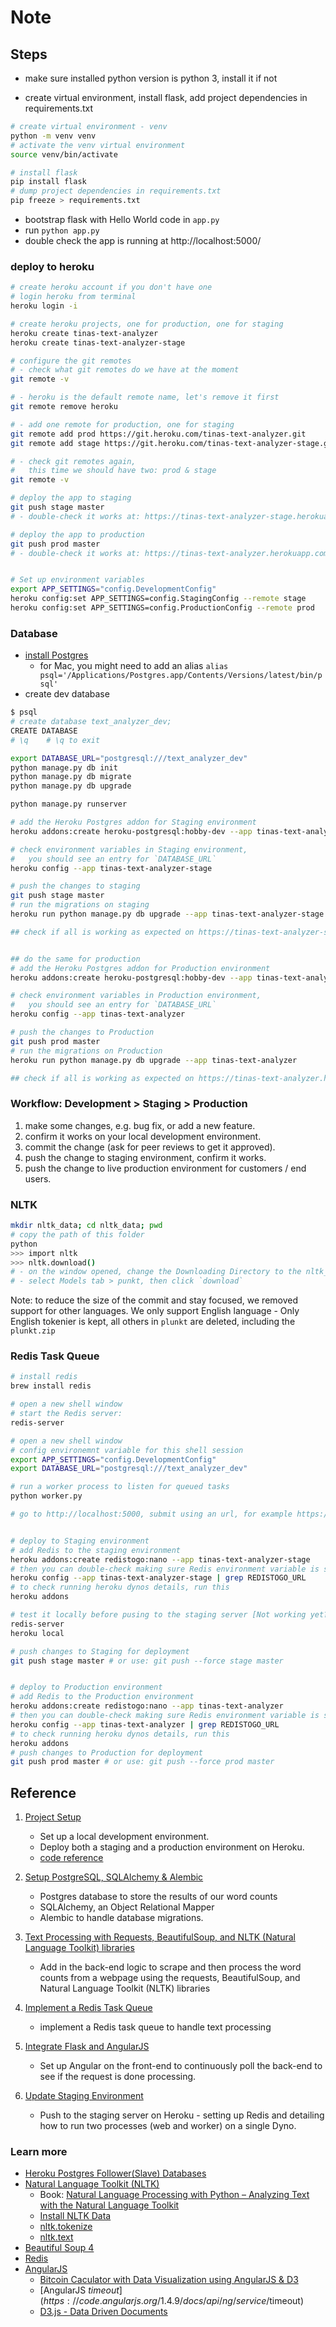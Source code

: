 # Note

## Steps

- make sure installed python version is python 3, install it if not

- create virtual environment, install flask, add project dependencies in requirements.txt

```bash
# create virtual environment - venv
python -m venv venv
# activate the venv virtual environment
source venv/bin/activate

# install flask
pip install flask
# dump project dependencies in requirements.txt
pip freeze > requirements.txt
```

- bootstrap flask with Hello World code in `app.py`
- run `python app.py`
- double check the app is running at http://localhost:5000/

### deploy to heroku

```bash
# create heroku account if you don't have one
# login heroku from terminal
heroku login -i

# create heroku projects, one for production, one for staging
heroku create tinas-text-analyzer
heroku create tinas-text-analyzer-stage

# configure the git remotes
# - check what git remotes do we have at the moment
git remote -v

# - heroku is the default remote name, let's remove it first
git remote remove heroku

# - add one remote for production, one for staging
git remote add prod https://git.heroku.com/tinas-text-analyzer.git
git remote add stage https://git.heroku.com/tinas-text-analyzer-stage.git

# - check git remotes again,
#   this time we should have two: prod & stage
git remote -v

# deploy the app to staging
git push stage master
# - double-check it works at: https://tinas-text-analyzer-stage.herokuapp.com/

# deploy the app to production
git push prod master
# - double-check it works at: https://tinas-text-analyzer.herokuapp.com/


# Set up environment variables
export APP_SETTINGS="config.DevelopmentConfig"
heroku config:set APP_SETTINGS=config.StagingConfig --remote stage
heroku config:set APP_SETTINGS=config.ProductionConfig --remote prod
```

### Database

- [install Postgres](https://postgresapp.com/documentation/install.html)
  - for Mac, you might need to add an alias `alias psql='/Applications/Postgres.app/Contents/Versions/latest/bin/psql'`
- create dev database

```bash
$ psql
# create database text_analyzer_dev;
CREATE DATABASE
# \q    # \q to exit

export DATABASE_URL="postgresql:///text_analyzer_dev"
python manage.py db init
python manage.py db migrate
python manage.py db upgrade

python manage.py runserver

# add the Heroku Postgres addon for Staging environment
heroku addons:create heroku-postgresql:hobby-dev --app tinas-text-analyzer-stage

# check environment variables in Staging environment, 
#   you should see an entry for `DATABASE_URL`
heroku config --app tinas-text-analyzer-stage

# push the changes to staging
git push stage master
# run the migrations on staging
heroku run python manage.py db upgrade --app tinas-text-analyzer-stage

## check if all is working as expected on https://tinas-text-analyzer-stage.herokuapp.com/


## do the same for production
# add the Heroku Postgres addon for Production environment
heroku addons:create heroku-postgresql:hobby-dev --app tinas-text-analyzer

# check environment variables in Production environment, 
#   you should see an entry for `DATABASE_URL`
heroku config --app tinas-text-analyzer

# push the changes to Production
git push prod master
# run the migrations on Production
heroku run python manage.py db upgrade --app tinas-text-analyzer

## check if all is working as expected on https://tinas-text-analyzer.herokuapp.com/

```

### Workflow: Development > Staging > Production

1. make some changes, e.g. bug fix, or add a new feature.
2. confirm it works on your local development environment.
3. commit the change (ask for peer reviews to get it approved).
4. push the change to staging environment, confirm it works.
5. push the change to live production environment for customers / end users.

### NLTK

```bash
mkdir nltk_data; cd nltk_data; pwd
# copy the path of this folder
python
>>> import nltk
>>> nltk.download()
# - on the window opened, change the Downloading Directory to the nltk_data copied above
# - select Models tab > punkt, then click `download`

```

Note: to reduce the size of the commit and stay focused, we removed support for other languages. We only support English language - Only English tokenier is kept, all others in `plunkt` are deleted, including the `plunkt.zip`

### Redis Task Queue

```bash
# install redis
brew install redis

# open a new shell window
# start the Redis server:
redis-server

# open a new shell window
# config environemnt variable for this shell session
export APP_SETTINGS="config.DevelopmentConfig"
export DATABASE_URL="postgresql:///text_analyzer_dev"

# run a worker process to listen for queued tasks
python worker.py

# go to http://localhost:5000, submit using an url, for example https://realpython.com


# deploy to Staging environment
# add Redis to the staging environment
heroku addons:create redistogo:nano --app tinas-text-analyzer-stage
# then you can double-check making sure Redis environment variable is set
heroku config --app tinas-text-analyzer-stage | grep REDISTOGO_URL
# to check running heroku dynos details, run this
heroku addons

# test it locally before pusing to the staging server [Not working yet?]
redis-server
heroku local

# push changes to Staging for deployment
git push stage master # or use: git push --force stage master


# deploy to Production environment
# add Redis to the Production environment
heroku addons:create redistogo:nano --app tinas-text-analyzer
# then you can double-check making sure Redis environment variable is set
heroku config --app tinas-text-analyzer | grep REDISTOGO_URL
# to check running heroku dynos details, run this
heroku addons
# push changes to Production for deployment
git push prod master # or use: git push --force prod master

```

## Reference

1. [Project Setup](https://realpython.com/flask-by-example-part-1-project-setup/)

    - Set up a local development environment.
    - Deploy both a staging and a production environment on Heroku.
    - [code reference](https://github.com/realpython/flask-by-example)

2. [Setup PostgreSQL, SQLAlchemy & Alembic](https://realpython.com/flask-by-example-part-2-postgres-sqlalchemy-and-alembic/)
  
    - Postgres database to store the results of our word counts
    - SQLAlchemy, an Object Relational Mapper
    - Alembic to handle database migrations.
3. [Text Processing with Requests, BeautifulSoup, and NLTK (Natural Language Toolkit) libraries](https://realpython.com/flask-by-example-part-3-text-processing-with-requests-beautifulsoup-nltk/)
    - Add in the back-end logic to scrape and then process the word counts from a webpage using the requests, BeautifulSoup, and Natural Language Toolkit (NLTK) libraries
4. [Implement a Redis Task Queue](https://realpython.com/flask-by-example-implementing-a-redis-task-queue/)
    - implement a Redis task queue to handle text processing
5. [Integrate Flask and AngularJS](https://realpython.com/flask-by-example-integrating-flask-and-angularjs/)
    - Set up Angular on the front-end to continuously poll the back-end to see if the request is done processing.
6. [Update Staging Environment](https://realpython.com/updating-the-staging-environment/)
    - Push to the staging server on Heroku - setting up Redis and detailing how to run two processes (web and worker) on a single Dyno.

### Learn more

- [Heroku Postgres Follower(Slave) Databases](https://devcenter.heroku.com/articles/heroku-postgres-follower-databases)
- [Natural Language Toolkit (NLTK)](https://www.nltk.org/index.html)
  - Book: [Natural Language Processing with Python
– Analyzing Text with the Natural Language Toolkit](http://www.nltk.org/book/)
  - [Install NLTK Data](https://www.nltk.org/data.html#command-line-installation)
  - [nltk.tokenize](https://www.nltk.org/api/nltk.tokenize.html)
  - [nltk.text](https://www.nltk.org/_modules/nltk/text.html)
- [Beautiful Soup 4](https://www.crummy.com/software/BeautifulSoup/bs4/doc/)
- [Redis](https://redis.io/)
- [AngularJS](https://angularjs.org/)
  - [Bitcoin Caculator with Data Visualization using AngularJS & D3](https://github.com/mjhea0/thinkful-angular)
  - [AngularJS $timeout](https://code.angularjs.org/1.4.9/docs/api/ng/service/$timeout)
  - [D3.js - Data Driven Documents](https://d3js.org/)
